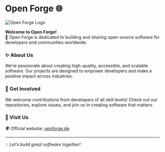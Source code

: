 # Open Forge 🌐

![Open Forge Logo](https://www.opnforge.de/public/img/logo.png)

**Welcome to Open Forge!**  
🚀 Open Forge is dedicated to building and sharing open-source software for developers and communities worldwide.

### ✨ About Us
We’re passionate about creating high-quality, accessible, and scalable software. Our projects are designed to empower developers and make a positive impact across industries.

### 🤝 Get Involved
We welcome contributions from developers of all skill levels! Check out our repositories, explore issues, and join us in creating software that matters.

### 🔗 Visit Us
🌍 Official website: [opnforge.de](https://opnforge.de)

---

💡 *Let’s build great software together!*
